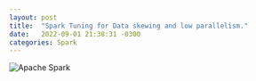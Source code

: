 ```yaml
---
layout: post
title:  "Spark Tuning for Data skewing and low parallelism."
date:   2022-09-01 21:38:31 -0300
categories: Spark
---
```

![Apache Spark](https://spark.apache.org/images/spark-logo-rev.svg "The main tool for data engineering!")

